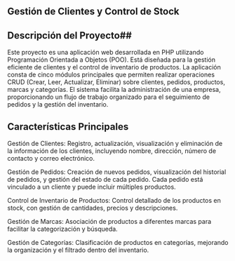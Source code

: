 ## Gestión de Clientes y Control de Stock
## Descripción del Proyecto##
Este proyecto es una aplicación web desarrollada en PHP utilizando Programación Orientada a Objetos (POO). Está diseñada para la gestión eficiente de clientes y el control de inventario de productos. La aplicación consta de cinco módulos principales que permiten realizar operaciones CRUD (Crear, Leer, Actualizar, Eliminar) sobre clientes, pedidos, productos, marcas y categorías. El sistema facilita la administración de una empresa, proporcionando un flujo de trabajo organizado para el seguimiento de pedidos y la gestión del inventario.

## Características Principales
Gestión de Clientes: Registro, actualización, visualización y eliminación de la información de los clientes, incluyendo nombre, dirección, número de contacto y correo electrónico.

Gestión de Pedidos: Creación de nuevos pedidos, visualización del historial de pedidos, y gestión del estado de cada pedido. Cada pedido está vinculado a un cliente y puede incluir múltiples productos.

Control de Inventario de Productos: Control detallado de los productos en stock, con gestión de cantidades, precios y descripciones.

Gestión de Marcas: Asociación de productos a diferentes marcas para facilitar la categorización y búsqueda.

Gestión de Categorías: Clasificación de productos en categorías, mejorando la organización y el filtrado dentro del inventario.